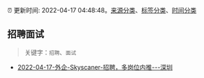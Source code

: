 :alarm_clock: 更新时间: 2022-04-17 04:48:48。[来源分类](../README.md)、[标签分类](../TAGS.md)、[时间分类](../TIMELINE.md)

## 招聘面试


> 关键字：`招聘`、`面试`



- [2022-04-17-外企-Skyscaner-招聘，多岗位内推---深圳](https://www.v2ex.com/t/847447) 